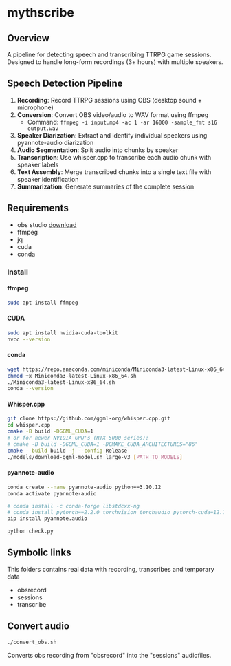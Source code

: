 # mythscribe

## Overview

A pipeline for detecting speech and transcribing TTRPG game sessions. Designed to handle long-form recordings (3+ hours) with multiple speakers.

## Speech Detection Pipeline

1. **Recording**: Record TTRPG sessions using OBS (desktop sound + microphone)
2. **Conversion**: Convert OBS video/audio to WAV format using ffmpeg
   - Command: `ffmpeg -i input.mp4 -ac 1 -ar 16000 -sample_fmt s16 output.wav`
3. **Speaker Diarization**: Extract and identify individual speakers using pyannote-audio diarization
4. **Audio Segmentation**: Split audio into chunks by speaker
5. **Transcription**: Use whisper.cpp to transcribe each audio chunk with speaker labels
6. **Text Assembly**: Merge transcribed chunks into a single text file with speaker identification
7. **Summarization**: Generate summaries of the complete session

## Requirements

- obs studio [download](https://obsproject.com/download)
- ffmpeg
- jq
- cuda
- conda

### Install 
#### ffmpeg

```bash
sudo apt install ffmpeg
```

#### CUDA

```bash
sudo apt install nvidia-cuda-toolkit
nvcc --version
```

#### conda

```bash
wget https://repo.anaconda.com/miniconda/Miniconda3-latest-Linux-x86_64.sh
chmod +x Miniconda3-latest-Linux-x86_64.sh
./Miniconda3-latest-Linux-x86_64.sh
conda --version
```

#### Whisper.cpp

```bash
git clone https://github.com/ggml-org/whisper.cpp.git
cd whisper.cpp
cmake -B build -DGGML_CUDA=1
# or for newer NVIDIA GPU's (RTX 5000 series):
# cmake -B build -DGGML_CUDA=1 -DCMAKE_CUDA_ARCHITECTURES="86"
cmake --build build -j --config Release
./models/download-ggml-model.sh large-v3 [PATH_TO_MODELS]
```

#### pyannote-audio


```bash
conda create --name pyannote-audio python==3.10.12
conda activate pyannote-audio

# conda install -c conda-forge libstdcxx-ng
# conda install pytorch==2.2.0 torchvision torchaudio pytorch-cuda=12.1 -c pytorch -c nvidia
pip install pyannote.audio

python check.py
```

## Symbolic links

This folders contains real data with recording, transcribes and temporary data

- obsrecord
- sessions
- transcribe

## Convert audio

```bash
./convert_obs.sh
```

Converts obs recording from "obsrecord" into the "sessions" audiofiles.
